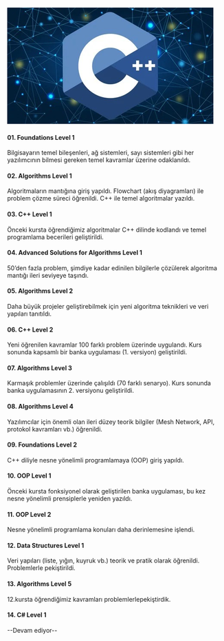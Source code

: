 ![Road map](RoadMap.jpg)

#### 01. **Foundations Level 1**

Bilgisayarın temel bileşenleri, ağ sistemleri, sayı sistemleri gibi her yazılımcının bilmesi gereken temel kavramlar üzerine odaklanıldı.

#### 02. **Algorithms Level 1**

Algoritmaların mantığına giriş yapıldı. Flowchart (akış diyagramları) ile problem çözme süreci öğrenildi. C++ ile temel algoritmalar yazıldı.

#### 03. **C++ Level 1**

Önceki kursta öğrendiğimiz algoritmalar C++ dilinde kodlandı ve temel programlama becerileri geliştirildi.

#### 04. **Advanced Solutions for Algorithms Level 1**

50’den fazla problem, şimdiye kadar edinilen bilgilerle çözülerek algoritma mantığı ileri seviyeye taşındı.

#### 05. **Algorithms Level 2**

Daha büyük projeler geliştirebilmek için yeni algoritma teknikleri ve veri yapıları tanıtıldı.

#### 06. **C++ Level 2**

Yeni öğrenilen kavramlar 100 farklı problem üzerinde uygulandı. Kurs sonunda kapsamlı bir banka uygulaması (1. versiyon) geliştirildi.

#### 07. **Algorithms Level 3**

Karmaşık problemler üzerinde çalışıldı (70 farklı senaryo). Kurs sonunda banka uygulamasının 2. versiyonu geliştirildi.

#### 08. **Algorithms Level 4**

Yazılımcılar için önemli olan ileri düzey teorik bilgiler (Mesh Network, API, protokol kavramları vb.) öğrenildi.

#### 09. **Foundations Level 2**

C++ diliyle nesne yönelimli programlamaya (OOP) giriş yapıldı.

#### 10. **OOP Level 1**

Önceki kursta fonksiyonel olarak geliştirilen banka uygulaması, bu kez nesne yönelimli prensiplerle yeniden yazıldı.

#### 11. **OOP Level 2**

Nesne yönelimli programlama konuları daha derinlemesine işlendi.

#### 12. **Data Structures Level 1**

Veri yapıları (liste, yığın, kuyruk vb.) teorik ve pratik olarak öğrenildi. Problemlerle pekiştirildi.

#### 13. **Algorithms Level 5**

12.kursta öğrendiğimiz kavramları problemlerlepekiştirdik.

#### 14. **C# Level 1**

--Devam ediyor--

